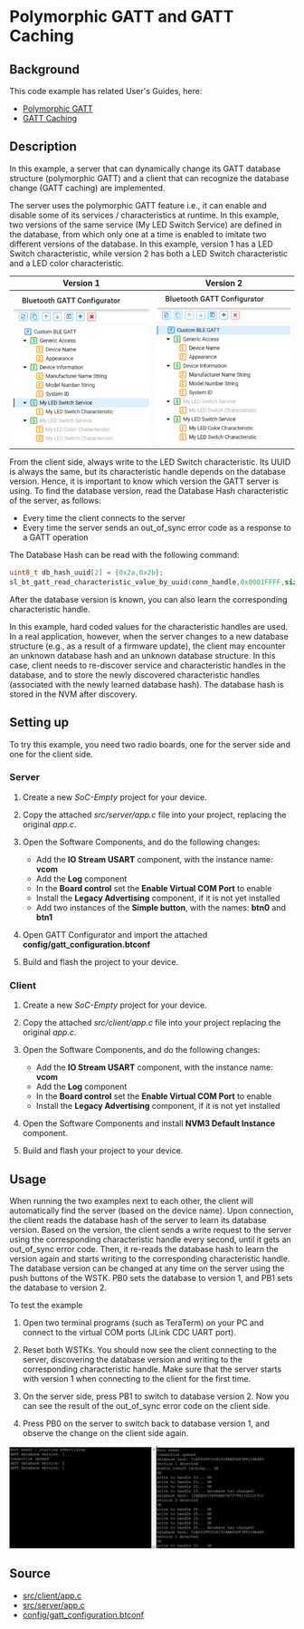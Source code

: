 <!--Author: Arnold Kalvach -->

# Polymorphic GATT and GATT Caching

## Background

This code example has related User's Guides, here:

* [Polymorphic GATT](https://docs.silabs.com/bluetooth/8.2.0/bluetooth-gatt/polymorphic-gatt)
* [GATT Caching](https://docs.silabs.com/bluetooth/8.2.0/bluetooth-gatt/gatt-caching)

## Description

In this example, a server that can dynamically change its GATT database structure (polymorphic GATT) and a client that can recognize the database change (GATT caching) are implemented.

The server uses the polymorphic GATT feature i.e., it can enable and disable some of its services / characteristics at runtime. In this example, two versions of the same service (My LED Switch Service) are defined in the database, from which only one at a time is enabled to imitate two different versions of the database. In this example, version 1 has a LED Switch characteristic, while version 2 has both a LED Switch characteristic and a LED color characteristic.

|  Version 1                                   | Version 2                                    |
| -------------------------------------------- | -------------------------------------------- |
| ![GATT version 1](images/gatt_version_1.png) | ![GATT version 2](images/gatt_version_2.png) |

From the client side, always write to the LED Switch characteristic. Its UUID is always the same, but its characteristic handle depends on the database version. Hence, it is important to know which version the GATT server is using. To find the database version, read the Database Hash characteristic of the server, as follows:

* Every time the client connects to the server
* Every time the server sends an out_of_sync error code as a response to a GATT operation

The Database Hash can be read with the following command:

```c
uint8_t db_hash_uuid[2] = {0x2a,0x2b};
sl_bt_gatt_read_characteristic_value_by_uuid(conn_handle,0x0001FFFF,sizeof(db_hash_uuid),&db_hash_uuid[0]);
```

After the database version is known, you can also learn the corresponding characteristic handle.

In this example, hard coded values for the characteristic handles are used. In a real application, however, when the server changes to a new database structure (e.g., as a result of a firmware update), the client may encounter an unknown database hash and an unknown database structure. In this case, client needs to re-discover service and characteristic handles in the database, and to store the newly discovered characteristic handles (associated with the newly learned database hash). The database hash is stored in the NVM after discovery.

## Setting up

To try this example, you need two radio boards, one for the server side and one for the client side.

### Server

1. Create a new *SoC-Empty* project for your device.

2. Copy the attached *src/server/app.c* file into your project, replacing the original *app.c*.

3. Open the Software Components, and do the following changes:

   - Add the **IO Stream USART** component, with the instance name: **vcom**
   - Add the **Log** component
   - In the **Board control** set the **Enable Virtual COM Port** to enable
   - Install the **Legacy Advertising** component, if it is not yet installed
   - Add two instances of the **Simple button**, with the names: **btn0** and **btn1**

4. Open GATT Configurator and import the attached **config/gatt_configuration.btconf**

5. Build and flash the project to your device.

### Client

1. Create a new *SoC-Empty* project for your device.

2. Copy the attached *src/client/app.c* file into your project replacing the original *app.c*.

3. Open the Software Components, and do the following changes:

   - Add the **IO Stream USART** component, with the instance name: **vcom**
   - Add the **Log** component
   - In the **Board control** set the **Enable Virtual COM Port** to enable
   - Install the **Legacy Advertising** component, if it is not yet installed

4. Open the Software Components and install **NVM3 Default Instance** component.

5. Build and flash your project to your device.


## Usage

When running the two examples next to each other, the client will automatically find the server (based on the device name). Upon connection, the client reads the database hash of the server to learn its database version. Based on the version, the client sends a write request to the server using the corresponding characteristic handle every second, until it gets an out_of_sync error code. Then, it re-reads the database hash to learn the version again and starts writing to the corresponding characteristic handle. The database version can be changed at any time on the server using the push buttons of the WSTK. PB0 sets the database to version 1, and PB1 sets the database to version 2.

To test the example

1. Open two terminal programs (such as TeraTerm) on your PC and connect to the virtual COM ports (JLink CDC UART port).

2. Reset both WSTKs. You should now see the client connecting to the server, discovering the database version and writing to the corresponding characteristic handle. Make sure that the server starts with version 1 when connecting to the client for the first time.

3. On the server side, press PB1 to switch to database version 2. Now you can see the result of the out_of_sync error code on the client side. 

4. Press PB0 on the server to switch back to database version 1, and observe the change on the client side again.

![log](images/log.png)



## Source

* [src/client/app.c](src/client/app.c)
* [src/server/app.c](src/server/app.c)
* [config/gatt_configuration.btconf](config/gatt_configuration.btconf)
